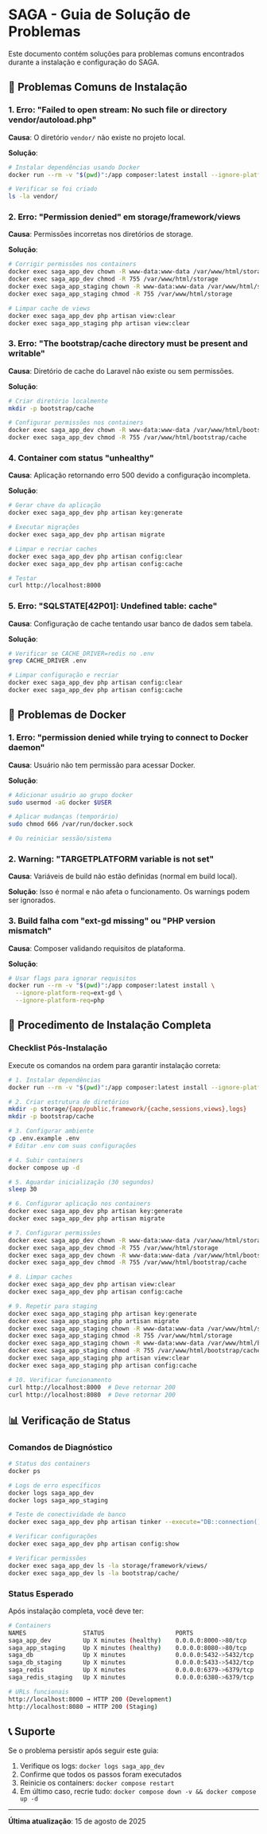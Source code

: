 # SAGA - Guia de Solução de Problemas

Este documento contém soluções para problemas comuns encontrados durante a instalação e configuração do SAGA.

## 🚨 Problemas Comuns de Instalação

### 1. Erro: "Failed to open stream: No such file or directory vendor/autoload.php"

**Causa**: O diretório `vendor/` não existe no projeto local.

**Solução**:
```bash
# Instalar dependências usando Docker
docker run --rm -v "$(pwd)":/app composer:latest install --ignore-platform-req=ext-gd --ignore-platform-req=php

# Verificar se foi criado
ls -la vendor/
```

### 2. Erro: "Permission denied" em storage/framework/views

**Causa**: Permissões incorretas nos diretórios de storage.

**Solução**:
```bash
# Corrigir permissões nos containers
docker exec saga_app_dev chown -R www-data:www-data /var/www/html/storage
docker exec saga_app_dev chmod -R 755 /var/www/html/storage
docker exec saga_app_staging chown -R www-data:www-data /var/www/html/storage
docker exec saga_app_staging chmod -R 755 /var/www/html/storage

# Limpar cache de views
docker exec saga_app_dev php artisan view:clear
docker exec saga_app_staging php artisan view:clear
```

### 3. Erro: "The bootstrap/cache directory must be present and writable"

**Causa**: Diretório de cache do Laravel não existe ou sem permissões.

**Solução**:
```bash
# Criar diretório localmente
mkdir -p bootstrap/cache

# Configurar permissões nos containers
docker exec saga_app_dev chown -R www-data:www-data /var/www/html/bootstrap/cache
docker exec saga_app_dev chmod -R 755 /var/www/html/bootstrap/cache
```

### 4. Container com status "unhealthy"

**Causa**: Aplicação retornando erro 500 devido a configuração incompleta.

**Solução**:
```bash
# Gerar chave da aplicação
docker exec saga_app_dev php artisan key:generate

# Executar migrações
docker exec saga_app_dev php artisan migrate

# Limpar e recriar caches
docker exec saga_app_dev php artisan config:clear
docker exec saga_app_dev php artisan config:cache

# Testar
curl http://localhost:8000
```

### 5. Erro: "SQLSTATE[42P01]: Undefined table: cache"

**Causa**: Configuração de cache tentando usar banco de dados sem tabela.

**Solução**:
```bash
# Verificar se CACHE_DRIVER=redis no .env
grep CACHE_DRIVER .env

# Limpar configuração e recriar
docker exec saga_app_dev php artisan config:clear
docker exec saga_app_dev php artisan config:cache
```

## 🔧 Problemas de Docker

### 1. Erro: "permission denied while trying to connect to Docker daemon"

**Causa**: Usuário não tem permissão para acessar Docker.

**Solução**:
```bash
# Adicionar usuário ao grupo docker
sudo usermod -aG docker $USER

# Aplicar mudanças (temporário)
sudo chmod 666 /var/run/docker.sock

# Ou reiniciar sessão/sistema
```

### 2. Warning: "TARGETPLATFORM variable is not set"

**Causa**: Variáveis de build não estão definidas (normal em build local).

**Solução**: Isso é normal e não afeta o funcionamento. Os warnings podem ser ignorados.

### 3. Build falha com "ext-gd missing" ou "PHP version mismatch"

**Causa**: Composer validando requisitos de plataforma.

**Solução**:
```bash
# Usar flags para ignorar requisitos
docker run --rm -v "$(pwd)":/app composer:latest install \
  --ignore-platform-req=ext-gd \
  --ignore-platform-req=php
```

## 🚀 Procedimento de Instalação Completa

### Checklist Pós-Instalação

Execute os comandos na ordem para garantir instalação correta:

```bash
# 1. Instalar dependências
docker run --rm -v "$(pwd)":/app composer:latest install --ignore-platform-req=ext-gd --ignore-platform-req=php

# 2. Criar estrutura de diretórios
mkdir -p storage/{app/public,framework/{cache,sessions,views},logs}
mkdir -p bootstrap/cache

# 3. Configurar ambiente
cp .env.example .env
# Editar .env com suas configurações

# 4. Subir containers
docker compose up -d

# 5. Aguardar inicialização (30 segundos)
sleep 30

# 6. Configurar aplicação nos containers
docker exec saga_app_dev php artisan key:generate
docker exec saga_app_dev php artisan migrate

# 7. Configurar permissões
docker exec saga_app_dev chown -R www-data:www-data /var/www/html/storage
docker exec saga_app_dev chmod -R 755 /var/www/html/storage
docker exec saga_app_dev chown -R www-data:www-data /var/www/html/bootstrap/cache
docker exec saga_app_dev chmod -R 755 /var/www/html/bootstrap/cache

# 8. Limpar caches
docker exec saga_app_dev php artisan view:clear
docker exec saga_app_dev php artisan config:cache

# 9. Repetir para staging
docker exec saga_app_staging php artisan key:generate
docker exec saga_app_staging php artisan migrate
docker exec saga_app_staging chown -R www-data:www-data /var/www/html/storage
docker exec saga_app_staging chmod -R 755 /var/www/html/storage
docker exec saga_app_staging chown -R www-data:www-data /var/www/html/bootstrap/cache
docker exec saga_app_staging chmod -R 755 /var/www/html/bootstrap/cache
docker exec saga_app_staging php artisan view:clear
docker exec saga_app_staging php artisan config:cache

# 10. Verificar funcionamento
curl http://localhost:8000  # Deve retornar 200
curl http://localhost:8080  # Deve retornar 200
```

## 📊 Verificação de Status

### Comandos de Diagnóstico

```bash
# Status dos containers
docker ps

# Logs de erro específicos
docker logs saga_app_dev
docker logs saga_app_staging

# Teste de conectividade de banco
docker exec saga_app_dev php artisan tinker --execute="DB::connection()->getPdo();"

# Verificar configurações
docker exec saga_app_dev php artisan config:show

# Verificar permissões
docker exec saga_app_dev ls -la storage/framework/views/
docker exec saga_app_dev ls -la bootstrap/cache/
```

### Status Esperado

Após instalação completa, você deve ter:

```bash
# Containers
NAMES                STATUS                    PORTS
saga_app_dev         Up X minutes (healthy)    0.0.0.0:8000->80/tcp
saga_app_staging     Up X minutes (healthy)    0.0.0.0:8080->80/tcp
saga_db              Up X minutes              0.0.0.0:5432->5432/tcp
saga_db_staging      Up X minutes              0.0.0.0:5433->5432/tcp
saga_redis           Up X minutes              0.0.0.0:6379->6379/tcp
saga_redis_staging   Up X minutes              0.0.0.0:6380->6379/tcp

# URLs funcionais
http://localhost:8000 → HTTP 200 (Development)
http://localhost:8080 → HTTP 200 (Staging)
```

## 📞 Suporte

Se o problema persistir após seguir este guia:

1. Verifique os logs: `docker logs saga_app_dev`
2. Confirme que todos os passos foram executados
3. Reinicie os containers: `docker compose restart`
4. Em último caso, recrie tudo: `docker compose down -v && docker compose up -d`

---

**Última atualização**: 15 de agosto de 2025
